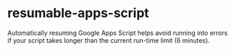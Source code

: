 # resumable-apps-script
Automatically resuming Google Apps Script helps avoid running into errors if your script takes longer than the current run-time limit (6 minutes).
